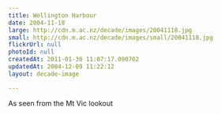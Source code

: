 ```yaml
---
title: Wellington Harbour
date: 2004-11-18
large: http://cdn.m.ac.nz/decade/images/20041118.jpg
small: http://cdn.m.ac.nz/decade/images/small/20041118.jpg
flickrUrl: null
photoId: null
createdAt: 2011-01-30 11:07:17.090702
updatedAt: 2004-12-09 11:22:12
layout: decade-image

---
```

As seen from the Mt Vic lookout
